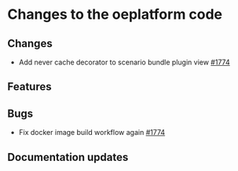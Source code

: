 <!--
SPDX-FileCopyrightText: 2025 Jonas Huber <https://github.com/jh-RLI>

SPDX-License-Identifier: CC0-1.0
-->

# Changes to the oeplatform code

## Changes

- Add never cache decorator to scenario bundle plugin view [#1774](https://github.com/OpenEnergyPlatform/oeplatform/pull/1774)

## Features

## Bugs

- Fix docker image build workflow again [#1774](https://github.com/OpenEnergyPlatform/oeplatform/pull/1774)

## Documentation updates
